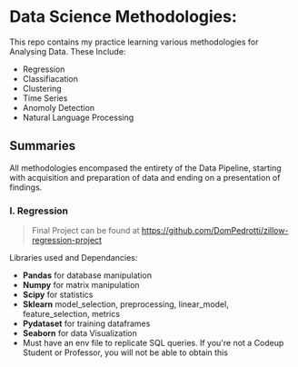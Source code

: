# Data Science Methodologies:
This repo contains my practice learning various methodologies for Analysing Data.
These Include:
- Regression
- Classifiacation
- Clustering
- Time Series
- Anomoly Detection
- Natural Language Processing


## Summaries
All methodologies encompased the entirety of the Data Pipeline, starting with acquisition and preparation of data and ending on a presentation of findings.

### I. Regression
> Final Project can be found at https://github.com/DomPedrotti/zillow-regression-project

Libraries used and Dependancies:
- **Pandas** for database manipulation
- **Numpy** for matrix manipulation
- **Scipy** for statistics
- **Sklearn** model_selection, preprocessing, linear_model, feature_selection, metrics
- **Pydataset** for training dataframes
- **Seaborn** for data Visualization
- Must have an env file to replicate SQL queries. If you're not a Codeup Student or Professor, you will not be able to obtain this